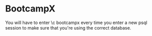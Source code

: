# BootcampX
You will have to enter \c bootcampx every time you enter a new psql session to make sure that you're using the correct database.

